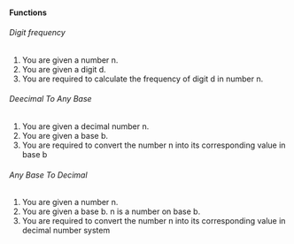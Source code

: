 #### Functions

###### Digit frequency
1. You are given a number n.
2. You are given a digit d.
3. You are required to calculate the frequency of digit d in number n.

###### Deecimal To Any Base
1. You are given a decimal number n.
2. You are given a base b.
3. You are required to convert the number n into its corresponding value in base b

###### Any Base To Decimal
1. You are given a number n.
2. You are given a base b. n is a number on base b.
3. You are required to convert the number n into its corresponding value in decimal number system
